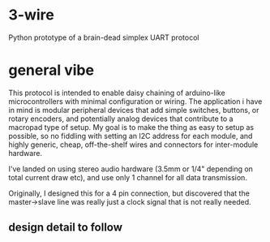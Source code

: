 # 3-wire
Python prototype of a brain-dead simplex UART protocol


# general vibe
This protocol is intended to enable daisy chaining of arduino-like microcontrollers with minimal configuration or wiring.
The application i have in mind is modular peripheral devices that add simple switches, buttons, or rotary encoders, and potentially analog devices that contribute to a macropad type of setup. My goal is to make the thing as easy to setup as possible, so no fiddling with setting an I2C address for each module, and highly generic, cheap, off-the-shelf wires and connectors for inter-module hardware.


I've landed on using stereo audio hardware (3.5mm or 1/4" depending on total current draw etc), and use only 1 channel for all data transmission.

Originally, I designed this for a 4 pin connection, but discovered that the master->slave line was really just a clock signal that is not really needed.

## design detail to follow
